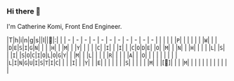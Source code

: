 ### Hi there 👋

<!--
**cherryrazzles/cherryrazzles** is a ✨ _special_ ✨ repository because its `README.md` (this file) appears on your GitHub profile.

Here are some ideas to get you started:

- 🔭 I’m currently working on ...
- 🌱 I’m currently learning Web3 + Blockchain + Solidity
- 👯 I’m looking to collaborate on ...
- 🤔 I’m looking for help with ...
- 💬 Ask me about ...
- 📫 How to reach me: ...
- 😄 Pronouns: ...
- ⚡ Fun fact: ...
-->


I'm Catherine Komi, Front End Engineer.


|T|h|i|n|g|s||I||💚|:| |
| - | - | - | - | - | - | - | - | - | - | - | |
| | | |`P`| | | | | | |`W`| |
| |`D`|`E`|`S`|`I`|`G`|`N`| | | |`H`| |
|`M`| | |`Y`| | | | |`C`| |`I`| |
|`I`| | |`C`|`O`|`D`|`E`| |`O`| |`M`| |
|`N`| | |`H`| | | | |`L`| |`S`| |
|`I`| |`S`|`O`|`C`|`I`|`O`|`L`|`O`|`G`|`Y`| |
|`M`| | |`L`| | | | |`R`| | | |
|`A`| | |`O`| | | | | | | | |
|`L`|`I`|`N`|`G`|`U`|`I`|`S`|`T`|`I`|`C`| | |
|`I`| | |`Y`| | |`E`| | | | | |
|`S`| | | | | |`M`| | |[📸]| | |
|`M`| | | | | | | | | | | |
